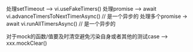 处理setTimeout --> vi.useFakeTimers()
处理promise --> await vi.advanceTimersToNextTimerAsync() // 是一个异步的
处理多个promise -> await vi.runAllTimersAsync() // 是一个异步的

对于mock的函数/值要及时清空避免污染自身或者其他的测试case --> xxx.mockClear()
